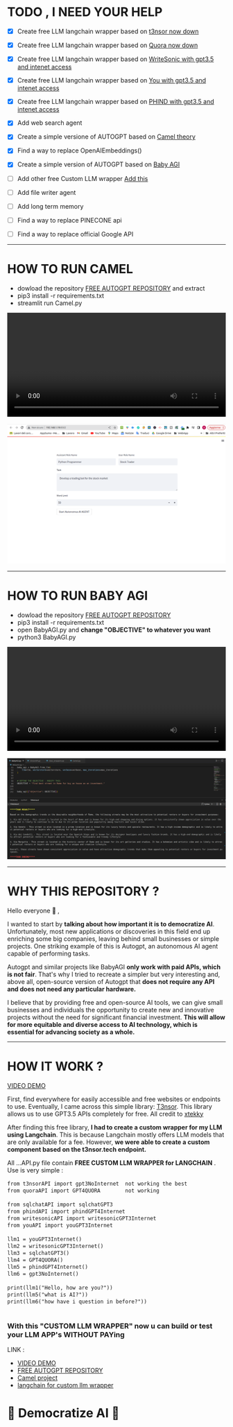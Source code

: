 # TODO , I NEED YOUR HELP 
- [x] Create free LLM langchain wrapper based on [t3nsor now down](https://github.com/xtekky/gpt4free/tree/main/t3nsor) 
- [x] Create free LLM langchain wrapper based on [Quora now down](https://github.com/xtekky/gpt4free/tree/main/qoura) 
- [x] Create free LLM langchain wrapper based on [WriteSonic with gpt3.5 and intenet access](https://github.com/xtekky/gpt4free/tree/main/writesonic) 
- [x] Create free LLM langchain wrapper based on [You with gpt3.5 and intenet access](https://github.com/xtekky/gpt4free/tree/main/you) 
- [x] Create free LLM langchain wrapper based on [PHIND with gpt3.5 and intenet access](https://github.com/xtekky/gpt4free/tree/main/you) 
- [x] Add web search agent
- [x] Create a simple versione of AUTOGPT based on [Camel theory](https://arxiv.org/pdf/2303.17760.pdf)
- [x] Find a way to replace OpenAIEmbeddings()
- [x] Create a simple version of AUTOGPT based on [Baby AGI](https://alumni.media.mit.edu/~kris/ftp/SafeBabyAGI-J.BiegerEtAl2015.pdf)

- [ ] Add other free Custom LLM wrapper [Add this](https://github.com/xtekky/gpt4free)
- [ ] Add file writer agent
- [ ] Add long term memory
- [ ] Find a way to replace PINECONE api
- [ ] Find a way to replace official Google API


-----


# HOW TO RUN CAMEL
- dowload the repository [FREE AUTOGPT REPOSITORY](https://github.com/IntelligenzaArtificiale/Free-AUTOGPT-with-NO-API) and extract
- pip3 install -r requirements.txt
- streamlit run Camel.py
<video  width="100%" height="240" controls autoplay>
<source src="https://video.wixstatic.com/video/3c029f_363d7f30738147e5a43f5943757a0246/1080p/mp4/file.mp4"  type="video/webm" >
</video> 

![image|690x441](img/1.png)


-----



# HOW TO RUN BABY AGI
- dowload the repository [FREE AUTOGPT REPOSITORY](https://github.com/IntelligenzaArtificiale/Free-AUTOGPT-with-NO-API)
- pip3 install -r requirements.txt
- open BabyAGI.py and **change "OBJECTIVE" to whatever you want**
- python3 BabyAGI.py
<video  width="100%" height="240" controls autoplay>
<source src="https://video.wixstatic.com/video/3c029f_363d7f30738147e5a43f5943757a0246/1080p/mp4/file.mp4"  type="video/webm" >
</video> 

![image|690x441](img/2.png)



-----



# WHY THIS REPOSITORY ?

Hello everyone :smiling_face_with_three_hearts: ,

I wanted to start by **talking about how important it is to democratize AI**. Unfortunately, most new applications or discoveries in this field end up enriching some big companies, leaving behind small businesses or simple projects. One striking example of this is Autogpt, an autonomous AI agent capable of performing tasks.

Autogpt and similar projects like BabyAGI **only work with paid APIs, which is not fair**. That's why I tried to recreate a simpler but very interesting and, above all, open-source version of Autogpt that **does not require any API and does not need any particular hardware.**

I believe that by providing free and open-source AI tools, we can give small businesses and individuals the opportunity to create new and innovative projects without the need for significant financial investment. **This will allow for more equitable and diverse access to AI technology, which is essential for advancing society as a whole.**



-----



# HOW IT WORK ?

[VIDEO DEMO](https://watch.screencastify.com/v/vSDUBdhfvh9yEwclHUyw)

First, find everywhere for easily accessible and free websites or endpoints to use. Eventually, I came across this simple library: [T3nsor](https://github.com/xtekky/gpt4free). This library allows us to use GPT3.5 APIs completely for free. All credit to [xtekky](https://github.com/xtekky/gpt4free)

After finding this free library, **I had to create a custom wrapper for my LLM using Langchain**. This is because Langchain mostly offers LLM models that are only available for a fee. However, **we were able to create a custom component based on the t3nsor.tech endpoint.**

All ...API.py file contain **FREE CUSTOM LLM WRAPPER for LANGCHAIN** . Use is very simple :

```
from t3nsorAPI import gpt3NoInternet  not working the best
from quoraAPI import GPT4QUORA        not working

from sqlchatAPI import sqlchatGPT3   
from phindAPI import phindGPT4Internet
from writesonicAPI import writesonicGPT3Internet
from youAPI import youGPT3Internet

llm1 = youGPT3Internet()
llm2 = writesonicGPT3Internet()
llm3 = sqlchatGPT3()
llm4 = GPT4QUORA()
llm5 = phindGPT4Internet()
llm6 = gpt3NoInternet()

print(llm1("Hello, how are you?"))
print(llm5("what is AI?"))
print(llm6("how have i question in before?"))


```

### With this "CUSTOM LLM WRAPPER" now u can build or test your LLM APP's WITHOUT PAYing

LINK : 
- [VIDEO DEMO](https://watch.screencastify.com/v/vSDUBdhfvh9yEwclHUyw)
- [FREE AUTOGPT REPOSITORY](https://github.com/IntelligenzaArtificiale/Free-AUTOGPT-with-NO-API)
- [Camel project](https://www.camel-ai.org/)
- [langchain for custom llm wrapper](https://python.langchain.com/en/latest/modules/models/llms/examples/custom_llm.html)


# **🤗 Democratize AI 🤗**

